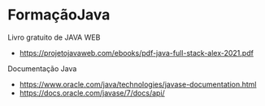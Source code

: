 # FormaçãoJava

Livro gratuito de JAVA WEB
- https://projetojavaweb.com/ebooks/pdf-java-full-stack-alex-2021.pdf

Documentação Java
- https://www.oracle.com/java/technologies/javase-documentation.html
- https://docs.oracle.com/javase/7/docs/api/
